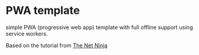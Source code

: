 # PWA template

simple PWA (progressive web app) template with full offline support using service workers.

Based on the tutorial from [The Net Ninja](https://www.youtube.com/channel/UCW5YeuERMmlnqo4oq8vwUpg)
